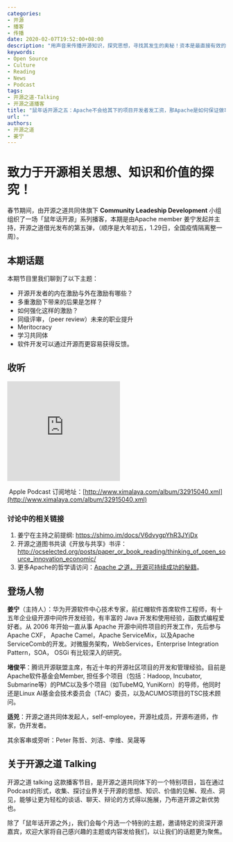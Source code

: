 ```yaml
---
categories:
- 开源
- 播客
- 传播
date: 2020-02-07T19:52:00+08:00
description: "用声音来传播开源知识，探究思想，寻找其发生的奥秘！资本是最直接有效的激励方式之一，但是仅仅有资本，未必能够打造出卓越的工程项目来，当社会只要金钱一种激励方式的时候，其余的就会被视为洪水猛兽，如改进技能、提升视野、增进知识、归属感、社会资本等等，这些又该如何处置？或者说如何利用？来听听"
keywords:
- Open Source
- Culture
- Reading
- News
- Podcast
tags:
- 开源之道-Talking
- 开源之道播客
title: "鼠年话开源之五：Apache不会给其下的项目开发者发工资，那Apache是如何保证做事的专业性和持续投入的？ "
url: ""
authors:
- 开源之道
- 姜宁
---
```


# 致力于开源相关思想、知识和价值的探究！

春节期间，由开源之道共同体旗下 **Community Leadeship Development** 小组组织了一场「鼠年话开源」系列播客，本期是由Apache member 姜宁发起并主持，开源之道借光发布的第五弹，（顺序是大年初五，1.29日，全国疫情隔离整一周）。

## 本期话题

本期节目里我们聊到了以下主题：

* 开源开发者的内在激励与外在激励有哪些？
* 多重激励下带来的后果是怎样？
* 如何强化这样的激励？
* 同级评审，（peer review）未来的职业提升
* Meritocracy
* 学习共同体
* 软件开发可以通过开源而更容易获得反馈。

## 收听

<iframe height="230" width="260" src="https://www.ximalaya.com/thirdparty/player/sound/player.html?id=251553011&type=red" frameborder=0 allowfullscreen></iframe>

​            Apple Podcast 订阅地址：[http://www.ximalaya.com/album/32915040.xml](http://www.ximalaya.com/album/32915040.xml)

### 讨论中的相关链接

1. 姜宁在主持之前提纲: https://shimo.im/docs/V6dvygpYhR3JYjDx
2. 开源之道图书共读《开放与共享》书评：http://ocselected.org/posts/paper_or_book_reading/thinking_of_open_source_innovation_economic/ 
3. 更多Apache的哲学请访问：[Apache 之道，开源可持续成功的秘籍](http://ocselected.org/posts/foundation_introduce/the_apache_way_to_sustainable_os/)。

## 登场人物

**姜宁**（主持人）：华为开源软件中心技术专家，前红帽软件首席软件工程师，有十五年企业级开源中间件开发经验，有丰富的 Java 开发和使用经验，函数式编程爱好者。从 2006 年开始一直从事 Apache 开源中间件项目的开发工作，先后参与 Apache CXF， Apache Camel，Apache ServiceMix，以及Apache ServiceComb的开发。对微服务架构，WebServices，Enterprise Integration Pattern，SOA， OSGi 有比较深入的研究。

**堵俊平**：腾讯开源联盟主席，有近十年的开源社区项目的开发和管理经验。目前是Apache软件基金会Member, 担任多个项目（包括：Hadoop, Incubator, Submarine等）的PMC以及多个项目（如TubeMQ, YuniKorn）的导师，他同时还是Linux AI基金会技术委员会（TAC）委员，以及ACUMOS项目的TSC技术顾问。

**适兕**：开源之道共同体发起人，self-employee，开源社成员，开源布道师，作家，伪开发者。

其余客串或旁听：Peter 陈哲、刘洁、李维、吴晟等

## 关于开源之道 Talking

开源之道 talking 这款播客节目，是开源之道共同体下的一个特别项目，旨在通过Podcast的形式，收集、探讨业界关于开源的思想、知识、价值的见解、观点、洞见，能够让更为轻松的谈话、聊天、辩论的方式得以施展，乃布道开源之新优势也。

除了「鼠年话开源之外」，我们会每个月选一个特别的主题，邀请特定的资深开源嘉宾，欢迎大家将自己感兴趣的主题或内容发给我们，以让我们的话题更为聚焦。